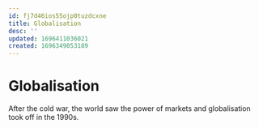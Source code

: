 ```yaml
---
id: fj7d46ios55ojp0tuzdcxne
title: Globalisation
desc: ''
updated: 1696411036021
created: 1696349053189
---
```

# Globalisation

After the cold war, the world saw the power of markets and globalisation took off in the 1990s.

